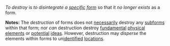 *To destroy* is *to disintegrate a [specific](https://github.com/gcassel/Modular-Organization-Terminology/blob/master/terms/specific.md) [form](https://github.com/gcassel/Modular-Organization-Terminology/blob/master/terms/form.md)* so that it *no longer exists* as a form.
		
**Notes:**  The *destruction* of forms does not [necessarily](https://github.com/gcassel/Modular-Organization-Terminology/blob/master/terms/requirement.md) destroy any [subforms](https://github.com/gcassel/Modular-Organization-Terminology/blob/master/terms/subform.md) within that form; nor *can* destruction destroy [fundamental](https://github.com/gcassel/Modular-Organization-Terminology/blob/master/terms/base.md) [physical](https://github.com/gcassel/Modular-Organization-Terminology/blob/master/terms/physical.md) [elements](https://github.com/gcassel/Modular-Organization-Terminology/blob/master/terms/element.md) or [potential](https://github.com/gcassel/Modular-Organization-Terminology/blob/master/terms/potential.md) [ideas](https://github.com/gcassel/Modular-Organization-Terminology/blob/master/terms/idea.md).   However, destruction may *disperse* the elements within forms to un[identified](https://github.com/gcassel/Modular-Organization-Terminology/blob/master/terms/identify.md) [locations](https://github.com/gcassel/Modular-Organization-Terminology/blob/master/terms/location.md).

